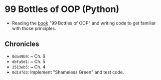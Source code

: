 # 99 Bottles of OOP (Python)

- Reading the [book](https://sandimetz.com/99bottles-sample-ruby) "99 Bottles of OOP" and writing code to get familiar with those principles.

## Chronicles

- `0da49b9`: ~ Ch. 6
- `dbfa5d1`: ~ Ch. 5
- `2513eb5`: ~ Ch. 4
- `0d14fd3`: Implement "Shameless Green" and test code.